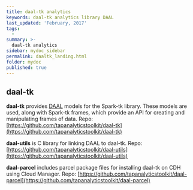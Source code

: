 ```yaml
---
title: daal-tk analytics
keywords: daal-tk analytics library DAAL
last_updated: 'February, 2017'
tags:
  -
summary: >-
  daal-tk analytics
sidebar: mydoc_sidebar
permalink: daaltk_landing.html
folder: mydoc
published: true
---
```


## daal-tk

**daal-tk** provides [DAAL](https://software.intel.com/en-us/blogs/daal) models for the Spark-tk library. These models are used, along with Spark-tk frames, which provide an API for creating and manipulating frames of data. Repo: [https://github.com/tapanalyticstoolkit/daal-tk](https://github.com/tapanalyticstoolkit/daal-tk)  
  
**daal-utils** is C library for linking DAAL to daal-tk. Repo: [https://github.com/tapanalyticstoolkit/daal-utils](https://github.com/tapanalyticstoolkit/daal-utils)  
  
**daal-parcel** includes parcel package files for installing daal-tk on CDH using Cloud Manager. Repo: [https://github.com/tapanalyticstoolkit/daal-parcel](https://github.com/tapanalyticstoolkit/daal-parcel)  
